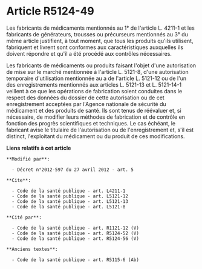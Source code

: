 # Article R5124-49

Les fabricants de médicaments mentionnés au 1° de l'article L. 4211-1 et les fabricants de générateurs, trousses ou
précurseurs mentionnés au 3° du même article justifient, à tout moment, que tous les produits qu'ils utilisent, fabriquent et
livrent sont conformes aux caractéristiques auxquelles ils doivent répondre et qu'il a été procédé aux contrôles
nécessaires. 

Les fabricants de médicaments ou produits faisant l'objet d'une autorisation de mise sur le marché mentionnée à l'article L.
5121-8, d'une autorisation temporaire d'utilisation mentionnée au a de l'article L. 5121-12 ou de l'un des enregistrements
mentionnés aux articles L. 5121-13 et L. 5121-14-1 veillent à ce que les opérations de fabrication soient conduites dans le
respect des données du dossier de cette autorisation ou de cet enregistrement acceptées par l'Agence nationale de sécurité du
médicament et des produits de santé. Ils sont tenus de réévaluer et, si nécessaire, de modifier leurs méthodes de fabrication
et de contrôle en fonction des progrès scientifiques et techniques. Le cas échéant, le fabricant avise le titulaire de
l'autorisation ou de l'enregistrement et, s'il est distinct, l'exploitant du médicament ou du produit de ces modifications.

**Liens relatifs à cet article**

	**Modifié par**:

	  - Décret n°2012-597 du 27 avril 2012 - art. 5

	**Cite**:

	  - Code de la santé publique - art. L4211-1
	  - Code de la santé publique - art. L5121-12
	  - Code de la santé publique - art. L5121-13
	  - Code de la santé publique - art. L5121-8

	**Cité par**:

	  - Code de la santé publique - art. R1121-12 (V)
	  - Code de la santé publique - art. R5124-52 (V)
	  - Code de la santé publique - art. R5124-56 (V)

	**Anciens textes**:

	  - Code de la santé publique - art. R5115-6 (Ab)

